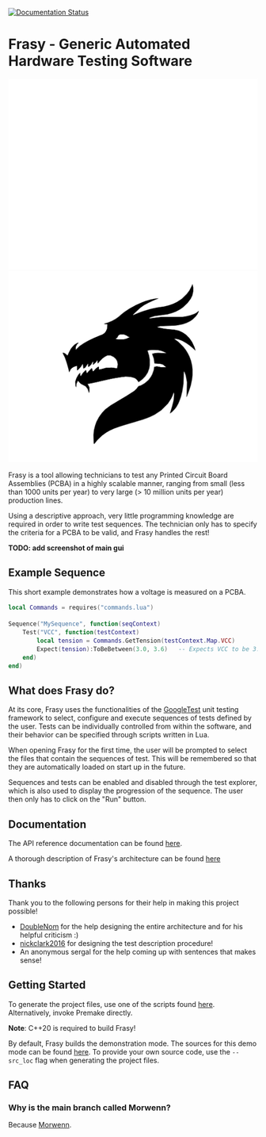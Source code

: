 [![Documentation Status](https://readthedocs.org/projects/frasy/badge/?version=latest)](https://frasy.readthedocs.io/en/latest/?badge=latest)

# Frasy - Generic Automated Hardware Testing Software

![logo](doc/assets/img/frasy_logo_light.svg#gh-dark-mode-only)
![logo](doc/assets/img/frasy_logo.svg#gh-light-mode-only)

Frasy is a tool allowing technicians to test any Printed Circuit Board Assemblies (PCBA) in a highly scalable manner, ranging from small (less than 1000 units per year) to very large (> 10 million units per year) production lines.

Using a descriptive approach, very little programming knowledge are required in order to write test sequences. The technician only has to specify the criteria for a PCBA to be valid, and Frasy handles the rest!

**TODO: add screenshot of main gui**

## Example Sequence
This short example demonstrates how a voltage is measured on a PCBA.
```lua
local Commands = requires("commands.lua")

Sequence("MySequence", function(seqContext)
    Test("VCC", function(testContext)
        local tension = Commands.GetTension(testContext.Map.VCC)
        Expect(tension):ToBeBetween(3.0, 3.6)   -- Expects VCC to be 3.3V +/- 300mV.
    end)
end)
```

## What does Frasy do?
At its core, Frasy uses the functionalities of the [GoogleTest](https://github.com/google/googletest) unit testing framework to select, configure and execute sequences of tests defined by the user.
Tests can be individually controlled from within the software, and their behavior can be specified through scripts written in Lua.

When opening Frasy for the first time, the user will be prompted to select the files that contain the sequences of test. This will be remembered so that they are automatically loaded on start up in the future.

Sequences and tests can be enabled and disabled through the test explorer, which is also used to display the progression of the sequence. The user then only has to click on the "Run" button.

## Documentation
The API reference documentation can be found [here](doc/API/).

A thorough description of Frasy's architecture can be found [here](doc/architecture/)

## Thanks
Thank you to the following persons for their help in making this project possible!

- [DoubleNom](https://gitlab.com/DoubleNom) for the help designing the entire architecture and for his helpful criticism :)
- [nickclark2016](https://github.com/nickclark2016) for designing the test description procedure!
- An anonymous sergal for the help coming up with sentences that makes sense!

## Getting Started
To generate the project files, use one of the scripts found [here](scripts/Windows/).
Alternatively, invoke Premake directly. 

**Note**: C++20 is required to build Frasy!

By default, Frasy builds the demonstration mode. The sources for this demo mode can be found [here](Frasy/src/demo_mode).
To provide your own source code, use the `--src_loc` flag when generating the project files.

## FAQ

### Why is the main branch called Morwenn?
Because [Morwenn](https://github.com/Morwenn).
